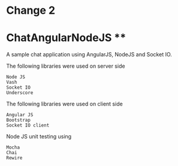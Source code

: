 # Change 2
# ChatAngularNodeJS **
A sample chat application using AngularJS, NodeJS and Socket IO.

 The following libraries were used on server side

    Node JS
    Vash
    Socket IO
    Underscore
    
   The following libraries were used on client side

    Angular JS
    Bootstrap
    Socket IO client

Node JS unit testing using

    Mocha
    Chai
    Rewire
